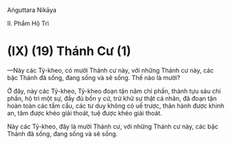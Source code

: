 Aṅguttara Nikāya

II. Phẩm Hộ Trì

# (IX) (19) Thánh Cư (1)

—Này các Tỷ-kheo, có mười Thánh cư này, với những Thánh cư này, các bậc Thánh đã sống, đang sống và sẽ sống. Thế nào là mười?

Ở đây, này các Tỷ-kheo, Tỷ-kheo đoạn tận năm chi phần, thành tựu sáu chi phần, hộ trì một sự, đầy đủ bốn y cứ, trừ khử sự thật cá nhân, đã đoạn tận hoàn toàn các tầm cầu, các tư duy không có uế trược, thân hành được khinh an, tâm được khéo giải thoát, tuệ được khéo giải thoát.

Này các Tỷ-kheo, đây là mười Thánh cư, với những Thánh cư này, các bậc Thánh đã sống, đang sống và sẽ sống.

